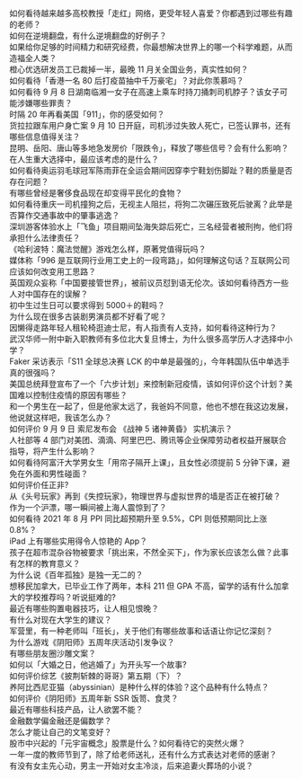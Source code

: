 如何看待越来越多高校教授「走红」网络，更受年轻人喜爱？你都遇到过哪些有趣的老师？  
如何在逆境翻盘，有什么逆境翻盘的好例子？  
如果给你足够的时间精力和研究经费，你最想解决世界上的哪一个科学难题，从而造福全人类？  
橙心优选研发员工已裁掉一半，最晚 11 月关全国业务，真实性如何？  
如何看待「香港一名 80 后打疫苗抽中千万豪宅」？对此你羡慕吗？  
如何看待 9 月 8 日湖南临湘一女子在高速上乘车时持刀捅刺司机脖子？该女子可能涉嫌哪些罪责？  
时隔 20 年再看美国「911」，你的感受如何？  
货拉拉跟车用户身亡案 9 月 10 日开庭，司机涉过失致人死亡，已签认罪书，还有哪些信息值得关注？  
昆明、岳阳、唐山等多地急发房价「限跌令」，释放了哪些信号？会有什么影响？  
在人生重大选择中，最应该考虑的是什么？  
如何看待奥运羽毛球冠军陈雨菲在全运会期间因穿李宁鞋划伤脚趾？鞋的质量是否存在问题？  
有哪些曾经是奢侈食品现在却变得平民化的食物？  
如何看待重庆一司机撞狗之后，无视主人阻拦，将狗二次碾压致死后驶离？此举是否算作交通事故中的肇事逃逸？  
深圳游客体验水上「飞鱼」项目期间坠海失踪后死亡，三名经营者被刑拘，他们将承担什么法律责任？  
《哈利波特：魔法觉醒》游戏怎么样，原著党值得玩吗？  
媒体称「996 是互联网行业用工史上的一段弯路」，如何理解这句话？互联网公司应该如何改变用工思路？  
英国观众妄称「中国要接管世界」，被前议员怼到语无伦次。该如何看待西方一些人对中国存在的误解？  
初中生过生日可以要求得到 5000＋的鞋吗？  
为什么现在很多古装剧男演员都不好看了呢？  
因懒得走路年轻人租轮椅逛迪士尼，有人指责有人支持，如何看待这种行为？  
武汉华师一附中新入职教师有多位北大复旦博士，为什么很多高学历人才选择中小学？  
Faker 采访表示「S11 全球总决赛 LCK 的中单是最强的」，今年韩国队伍中单选手真的很强吗？  
美国总统拜登宣布了一个「六步计划」来控制新冠疫情，该如何评价这个计划？美国难以控制住疫情的原因有哪些？  
和一个男生在一起了，但是他家太远了，我爸妈不同意，他也不想在我这边发展，他说就这样吧，我该怎么办？  
如何评价 9 月 9 日 索尼发布会 《战神 5 诸神黄昏》 实机演示？  
人社部等 4 部门对美团、滴滴、阿里巴巴、腾讯等企业保障劳动者权益开展联合指导，将产生什么影响？  
如何看待阿富汗大学男女生「用帘子隔开上课」，且女性必须提前 5 分钟下课，避免在外面和男性碰面？  
如何评价任正非?  
从《头号玩家》再到《失控玩家》，物理世界与虚拟世界的墙是否正在被打破？  
作为一个沪漂，哪一瞬间被上海人震惊到了？  
如何看待 2021 年 8 月 PPI 同比超预期升至 9.5%，CPI 则低预期同比上涨 0.8%？  
iPad 上有哪些实用得令人惊艳的 App？  
孩子在超市混杂谷物被要求「挑出来，不然全买下」，作为家长应该怎么做？此事有怎样的教育意义？  
为什么说《百年孤独》是独一无二的？  
想移民加拿大，已毕业工作了两年，本科 211 但 GPA 不高，留学的话有什么加拿大的学校推荐吗？听说挺难的?  
最近有哪些购置电器技巧，让人相见恨晚？  
有什么对现在大学生的建议？  
军营里，有一种老师叫「班长」，关于他们有哪些故事和话语让你记忆深刻？  
为什么游戏《阴阳师》五周年庆活动引发争议？  
有哪些朋友圈沙雕文案？  
如何以「大婚之日，他逃婚了」为开头写一个故事?  
如何评价综艺《披荆斩棘的哥哥》第五期（下）？  
养阿比西尼亚猫（abyssinian）是种什么样的体验？这个品种有什么特点？  
如何评价《阴阳师》五周年新 SSR 饭笥、食灵？  
最近有哪些科技产品，让人欲罢不能？  
金融数学偏金融还是偏数学？  
怎么才能让自己的文笔变好？  
股市中兴起的「元宇宙概念」股票是什么？如何看待它的突然火爆？  
一年一度的教师节到了，除了给老师送礼，还有什么方式表达对老师的感谢？  
有没有女主先心动，男主一开始对女主冷淡，后来追妻火葬场的小说？  
